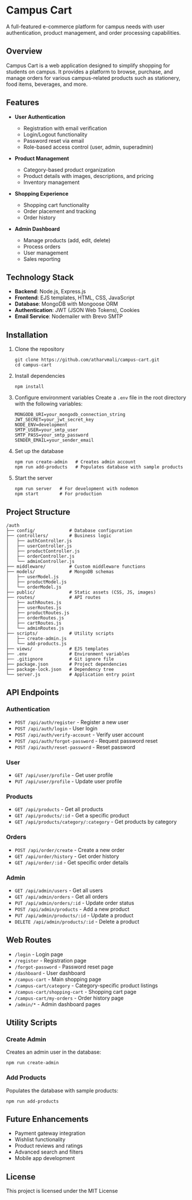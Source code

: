 # Campus Cart

A full-featured e-commerce platform for campus needs with user authentication, product management, and order processing capabilities.

## Overview

Campus Cart is a web application designed to simplify shopping for students on campus. It provides a platform to browse, purchase, and manage orders for various campus-related products such as stationery, food items, beverages, and more.

## Features

- **User Authentication**
  - Registration with email verification
  - Login/Logout functionality
  - Password reset via email
  - Role-based access control (user, admin, superadmin)

- **Product Management**
  - Category-based product organization
  - Product details with images, descriptions, and pricing
  - Inventory management

- **Shopping Experience**
  - Shopping cart functionality
  - Order placement and tracking
  - Order history

- **Admin Dashboard**
  - Manage products (add, edit, delete)
  - Process orders
  - User management
  - Sales reporting

## Technology Stack

- **Backend**: Node.js, Express.js
- **Frontend**: EJS templates, HTML, CSS, JavaScript
- **Database**: MongoDB with Mongoose ORM
- **Authentication**: JWT (JSON Web Tokens), Cookies
- **Email Service**: Nodemailer with Brevo SMTP

## Installation

1. Clone the repository
   ```
   git clone https://github.com/atharvmali/campus-cart.git
   cd campus-cart
   ```

2. Install dependencies
   ```
   npm install
   ```

3. Configure environment variables
   Create a `.env` file in the root directory with the following variables:
   ```
   MONGODB_URI=your_mongodb_connection_string
   JWT_SECRET=your_jwt_secret_key
   NODE_ENV=development
   SMTP_USER=your_smtp_user
   SMTP_PASS=your_smtp_password
   SENDER_EMAIL=your_sender_email
   ```

4. Set up the database
   ```
   npm run create-admin   # Creates admin account
   npm run add-products   # Populates database with sample products
   ```

5. Start the server
   ```
   npm run server   # For development with nodemon
   npm start        # For production
   ```

## Project Structure

```
/auth
├── config/             # Database configuration
├── controllers/        # Business logic
│   ├── authController.js
│   ├── userController.js
│   ├── productController.js
│   ├── orderController.js
│   └── adminController.js
├── middleware/         # Custom middleware functions
├── models/             # MongoDB schemas
│   ├── userModel.js
│   ├── productModel.js
│   └── orderModel.js
├── public/             # Static assets (CSS, JS, images)
├── routes/             # API routes
│   ├── authRoutes.js
│   ├── userRoutes.js
│   ├── productRoutes.js
│   ├── orderRoutes.js
│   ├── cartRoutes.js
│   └── adminRoutes.js
├── scripts/            # Utility scripts
│   ├── create-admin.js
│   └── add-products.js
├── views/              # EJS templates
├── .env                # Environment variables
├── .gitignore          # Git ignore file
├── package.json        # Project dependencies
├── package-lock.json   # Dependency tree
└── server.js           # Application entry point
```

## API Endpoints

### Authentication
- `POST /api/auth/register` - Register a new user
- `POST /api/auth/login` - User login
- `POST /api/auth/verify-account` - Verify user account
- `POST /api/auth/forgot-password` - Request password reset
- `POST /api/auth/reset-password` - Reset password

### User
- `GET /api/user/profile` - Get user profile
- `PUT /api/user/profile` - Update user profile

### Products
- `GET /api/products` - Get all products
- `GET /api/products/:id` - Get a specific product
- `GET /api/products/category/:category` - Get products by category

### Orders
- `POST /api/order/create` - Create a new order
- `GET /api/order/history` - Get order history
- `GET /api/order/:id` - Get specific order details

### Admin
- `GET /api/admin/users` - Get all users
- `GET /api/admin/orders` - Get all orders
- `PUT /api/admin/orders/:id` - Update order status
- `POST /api/admin/products` - Add a new product
- `PUT /api/admin/products/:id` - Update a product
- `DELETE /api/admin/products/:id` - Delete a product

## Web Routes

- `/login` - Login page
- `/register` - Registration page
- `/forgot-password` - Password reset page
- `/dashboard` - User dashboard
- `/campus-cart` - Main shopping page
- `/campus-cart/category` - Category-specific product listings
- `/campus-cart/shopping-cart` - Shopping cart page
- `/campus-cart/my-orders` - Order history page
- `/admin/*` - Admin dashboard pages

## Utility Scripts

### Create Admin
Creates an admin user in the database:
```
npm run create-admin
```

### Add Products
Populates the database with sample products:
```
npm run add-products
```

## Future Enhancements

- Payment gateway integration
- Wishlist functionality
- Product reviews and ratings
- Advanced search and filters
- Mobile app development

## License

This project is licensed under the MIT License 